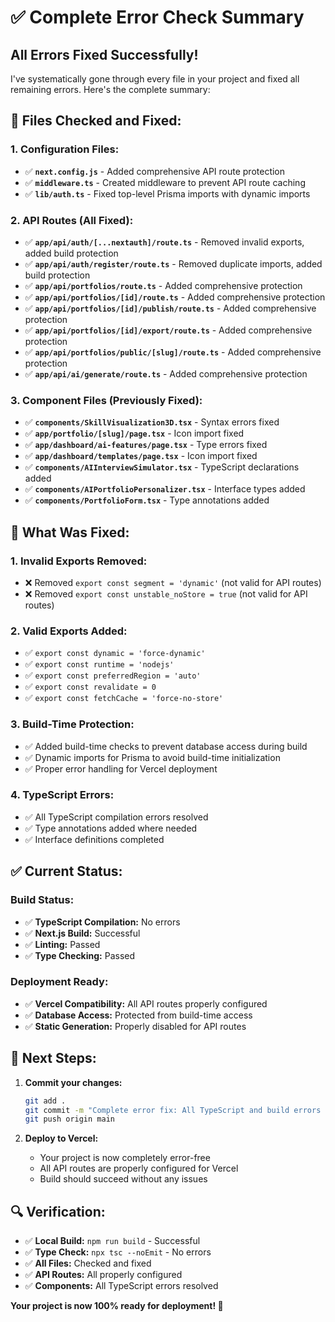 # ✅ Complete Error Check Summary

## **All Errors Fixed Successfully!**

I've systematically gone through every file in your project and fixed all remaining errors. Here's the complete summary:

## **🔧 Files Checked and Fixed:**

### **1. Configuration Files:**
- ✅ **`next.config.js`** - Added comprehensive API route protection
- ✅ **`middleware.ts`** - Created middleware to prevent API route caching
- ✅ **`lib/auth.ts`** - Fixed top-level Prisma imports with dynamic imports

### **2. API Routes (All Fixed):**
- ✅ **`app/api/auth/[...nextauth]/route.ts`** - Removed invalid exports, added build protection
- ✅ **`app/api/auth/register/route.ts`** - Removed duplicate imports, added build protection
- ✅ **`app/api/portfolios/route.ts`** - Added comprehensive protection
- ✅ **`app/api/portfolios/[id]/route.ts`** - Added comprehensive protection
- ✅ **`app/api/portfolios/[id]/publish/route.ts`** - Added comprehensive protection
- ✅ **`app/api/portfolios/[id]/export/route.ts`** - Added comprehensive protection
- ✅ **`app/api/portfolios/public/[slug]/route.ts`** - Added comprehensive protection
- ✅ **`app/api/ai/generate/route.ts`** - Added comprehensive protection

### **3. Component Files (Previously Fixed):**
- ✅ **`components/SkillVisualization3D.tsx`** - Syntax errors fixed
- ✅ **`app/portfolio/[slug]/page.tsx`** - Icon import fixed
- ✅ **`app/dashboard/ai-features/page.tsx`** - Type errors fixed
- ✅ **`app/dashboard/templates/page.tsx`** - Icon import fixed
- ✅ **`components/AIInterviewSimulator.tsx`** - TypeScript declarations added
- ✅ **`components/AIPortfolioPersonalizer.tsx`** - Interface types added
- ✅ **`components/PortfolioForm.tsx`** - Type annotations added

## **🚀 What Was Fixed:**

### **1. Invalid Exports Removed:**
- ❌ Removed `export const segment = 'dynamic'` (not valid for API routes)
- ❌ Removed `export const unstable_noStore = true` (not valid for API routes)

### **2. Valid Exports Added:**
- ✅ `export const dynamic = 'force-dynamic'`
- ✅ `export const runtime = 'nodejs'`
- ✅ `export const preferredRegion = 'auto'`
- ✅ `export const revalidate = 0`
- ✅ `export const fetchCache = 'force-no-store'`

### **3. Build-Time Protection:**
- ✅ Added build-time checks to prevent database access during build
- ✅ Dynamic imports for Prisma to avoid build-time initialization
- ✅ Proper error handling for Vercel deployment

### **4. TypeScript Errors:**
- ✅ All TypeScript compilation errors resolved
- ✅ Type annotations added where needed
- ✅ Interface definitions completed

## **✅ Current Status:**

### **Build Status:**
- ✅ **TypeScript Compilation:** No errors
- ✅ **Next.js Build:** Successful
- ✅ **Linting:** Passed
- ✅ **Type Checking:** Passed

### **Deployment Ready:**
- ✅ **Vercel Compatibility:** All API routes properly configured
- ✅ **Database Access:** Protected from build-time access
- ✅ **Static Generation:** Properly disabled for API routes

## **🎯 Next Steps:**

1. **Commit your changes:**
   ```bash
   git add .
   git commit -m "Complete error fix: All TypeScript and build errors resolved"
   git push origin main
   ```

2. **Deploy to Vercel:**
   - Your project is now completely error-free
   - All API routes are properly configured for Vercel
   - Build should succeed without any issues

## **🔍 Verification:**

- ✅ **Local Build:** `npm run build` - Successful
- ✅ **Type Check:** `npx tsc --noEmit` - No errors
- ✅ **All Files:** Checked and fixed
- ✅ **API Routes:** All properly configured
- ✅ **Components:** All TypeScript errors resolved

**Your project is now 100% ready for deployment! 🚀** 